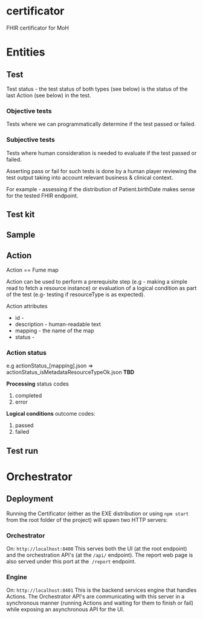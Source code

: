 # certificator
FHIR certificator for MoH

# Entities

## Test
Test status - the test status of both types (see below) is the status of the last Action (see below) in the test.

### Objective tests
Tests where we can programmatically determine if the test passed or failed.

### Subjective tests
Tests where human consideration is needed to evaluate if the test passed or failed.

Asserting pass or fail for such tests is done by a human player reviewing the test output taking into account relevant business & clinical context.

For example - assessing if the distribution of Patient.birthDate makes sense for the tested FHIR endpoint.

## Test kit

## Sample

## Action
Action == Fume map

Action can be used to perform a prerequisite step (e.g - making a simple read to fetch a resource instance) or evaluation of a logical condition as part of the test (e.g- testing if resourceType is as expected).

Action attributes
* id -
* description - human-readable text
* mapping - the name of the map
* status - 

### Action status
e.g actionStatus_[mapping].json => actionStatus_isMetadataResourceTypeOk.json
**TBD**

**Processing** status codes
1. completed
2. error

**Logical conditions** outcome codes:
1. passed
2. failed

## Test run

# Orchestrator
## Deployment
Running the Certificator (either as the EXE distribution or using `npm start` from the root folder of the project) will spawn two HTTP servers:
### Orchestrator
On: `http://localhost:8400`
This serves both the UI (at the root endpoint) and the orchestration API's (at the `/api/` endpoint).
The report web page is also served under this port at the  `/report` endpoint.
### Engine
On: `http://localhost:8401`
This is the backend services engine that handles Actions. The Orchestrator API's are communicating with this server in a synchronous manner (running Actions and waiting for them to finish or fail) while exposing an asynchronous API for the UI.